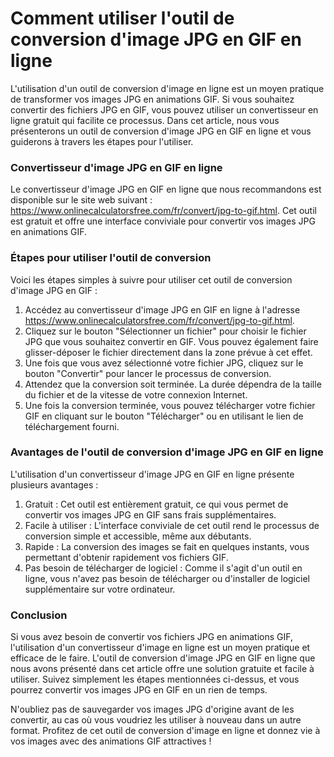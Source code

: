 Comment utiliser l'outil de conversion d'image JPG en GIF en ligne
==================================================================

L'utilisation d'un outil de conversion d'image en ligne est un moyen pratique de transformer vos images JPG en animations GIF. Si vous souhaitez convertir des fichiers JPG en GIF, vous pouvez utiliser un convertisseur en ligne gratuit qui facilite ce processus. Dans cet article, nous vous présenterons un outil de conversion d'image JPG en GIF en ligne et vous guiderons à travers les étapes pour l'utiliser.

### Convertisseur d'image JPG en GIF en ligne

Le convertisseur d'image JPG en GIF en ligne que nous recommandons est disponible sur le site web suivant : <https://www.onlinecalculatorsfree.com/fr/convert/jpg-to-gif.html>. Cet outil est gratuit et offre une interface conviviale pour convertir vos images JPG en animations GIF.

### Étapes pour utiliser l'outil de conversion

Voici les étapes simples à suivre pour utiliser cet outil de conversion d'image JPG en GIF :

1. Accédez au convertisseur d'image JPG en GIF en ligne à l'adresse <https://www.onlinecalculatorsfree.com/fr/convert/jpg-to-gif.html>.
2. Cliquez sur le bouton "Sélectionner un fichier" pour choisir le fichier JPG que vous souhaitez convertir en GIF. Vous pouvez également faire glisser-déposer le fichier directement dans la zone prévue à cet effet.
3. Une fois que vous avez sélectionné votre fichier JPG, cliquez sur le bouton "Convertir" pour lancer le processus de conversion.
4. Attendez que la conversion soit terminée. La durée dépendra de la taille du fichier et de la vitesse de votre connexion Internet.
5. Une fois la conversion terminée, vous pouvez télécharger votre fichier GIF en cliquant sur le bouton "Télécharger" ou en utilisant le lien de téléchargement fourni.

### Avantages de l'outil de conversion d'image JPG en GIF en ligne

L'utilisation d'un convertisseur d'image JPG en GIF en ligne présente plusieurs avantages :

1. Gratuit : Cet outil est entièrement gratuit, ce qui vous permet de convertir vos images JPG en GIF sans frais supplémentaires.
2. Facile à utiliser : L'interface conviviale de cet outil rend le processus de conversion simple et accessible, même aux débutants.
3. Rapide : La conversion des images se fait en quelques instants, vous permettant d'obtenir rapidement vos fichiers GIF.
4. Pas besoin de télécharger de logiciel : Comme il s'agit d'un outil en ligne, vous n'avez pas besoin de télécharger ou d'installer de logiciel supplémentaire sur votre ordinateur.

### Conclusion

Si vous avez besoin de convertir vos fichiers JPG en animations GIF, l'utilisation d'un convertisseur d'image en ligne est un moyen pratique et efficace de le faire. L'outil de conversion d'image JPG en GIF en ligne que nous avons présenté dans cet article offre une solution gratuite et facile à utiliser. Suivez simplement les étapes mentionnées ci-dessus, et vous pourrez convertir vos images JPG en GIF en un rien de temps.

N'oubliez pas de sauvegarder vos images JPG d'origine avant de les convertir, au cas où vous voudriez les utiliser à nouveau dans un autre format. Profitez de cet outil de conversion d'image en ligne et donnez vie à vos images avec des animations GIF attractives !